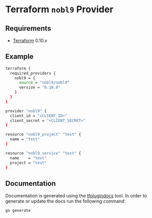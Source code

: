 Terraform `nobl9` Provider
=========================



Requirements
------------

-	[Terraform](https://www.terraform.io/downloads.html) 0.10.x

Example
----------------------
```sh
terraform {
  required_providers {
    nobl9 = {
      source = "nobl9/nobl9"
      version = "0.18.0"
    }
  }
}

provider "nobl9" {
  client_id = "<CLIENT_ID>"
  client_secret = "<CLIENT_SECRET>"
}

resource "nobl9_project" "test" {
  name = "test"
}

resource "nobl9_service" "test" {
  name    = "test"
  project = "test"
}
```
Documentation
-------------------

Documentation is generated using the [tfplugindocs](https://github.com/hashicorp/terraform-plugin-docs) tool.
In order to generate or update the docs run the following command:

```
go generate
```